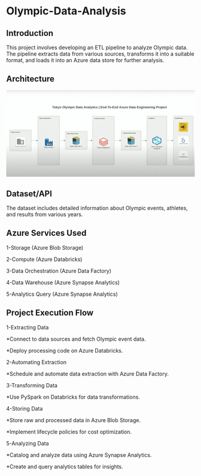 # Olympic-Data-Analysis
## Introduction
This project involves developing an ETL pipeline to analyze Olympic data. The pipeline extracts data from various sources, transforms it into a suitable format, and loads it into an Azure data store for further analysis.

## Architecture
![Architecture Diagram](https://raw.githubusercontent.com/Aravindsuresh5235/-Olympic-Data-Analysis-/main/Olympic%20Data%20analysis%20(Architecture).png)
## Dataset/API
The dataset includes detailed information about Olympic events, athletes, and results from various years.

## Azure Services Used
1-Storage (Azure Blob Storage) 

2-Compute (Azure Databricks)

3-Data Orchestration (Azure Data Factory)

4-Data Warehouse (Azure Synapse Analytics)

5-Analytics Query (Azure Synapse Analytics)

## Project Execution Flow
1-Extracting Data

   *Connect to data sources and fetch Olympic event data.
 
   *Deploy processing code on Azure Databricks.
 
2-Automating Extraction

   *Schedule and automate data extraction with Azure Data Factory.
 
3-Transforming Data

   *Use PySpark on Databricks for data transformations.
 
4-Storing Data

   *Store raw and processed data in Azure Blob Storage.
 
   *Implement lifecycle policies for cost optimization.

5-Analyzing Data

   *Catalog and analyze data using Azure Synapse Analytics.
 
   *Create and query analytics tables for insights.
